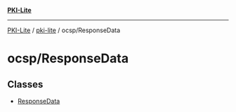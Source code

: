 [**PKI-Lite**](../../../README.md)

---

[PKI-Lite](../../../README.md) / [pki-lite](../../README.md) / ocsp/ResponseData

# ocsp/ResponseData

## Classes

- [ResponseData](classes/ResponseData.md)

